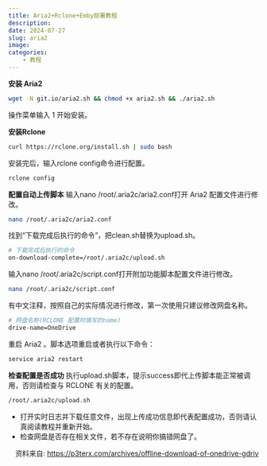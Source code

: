 ```yaml
---
title: Aria2+Rclone+Emby部署教程
description: 
date: 2024-07-27
slug: aria2
image: 
categories:
    - 教程
---
```


 **安装 Aria2** 
 
```bash
wget -N git.io/aria2.sh && chmod +x aria2.sh && ./aria2.sh
```
操作菜单输入 1 开始安装。

 **安装Rclone** 
 
```bash
curl https://rclone.org/install.sh | sudo bash
```
安装完后，输入rclone config命令进行配置。
```bash
rclone config
```

 **配置自动上传脚本** 
 输入nano /root/.aria2c/aria2.conf打开 Aria2 配置文件进行修改。
 
```bash
nano /root/.aria2c/aria2.conf
```
找到“下载完成后执行的命令”，把clean.sh替换为upload.sh。
```bash
# 下载完成后执行的命令
on-download-complete=/root/.aria2c/upload.sh
```
输入nano /root/.aria2c/script.conf打开附加功能脚本配置文件进行修改。
```bash
nano /root/.aria2c/script.conf
```
有中文注释，按照自己的实际情况进行修改，第一次使用只建议修改网盘名称。
```bash
# 网盘名称(RCLONE 配置时填写的name)
drive-name=OneDrive
```
重启 Aria2 。脚本选项重启或者执行以下命令：
```bash
service aria2 restart
```
 **检查配置是否成功** 
 执行upload.sh脚本，提示success即代上传脚本能正常被调用，否则请检查与 RCLONE 有关的配置。

```bash
/root/.aria2c/upload.sh
```
- 打开实时日志并下载任意文件，出现上传成功信息即代表配置成功，否则请认真阅读教程并重新开始。
- 检查网盘是否存在相关文件，若不存在说明你搞错网盘了。

　资料来自: https://p3terx.com/archives/offline-download-of-onedrive-gdriv